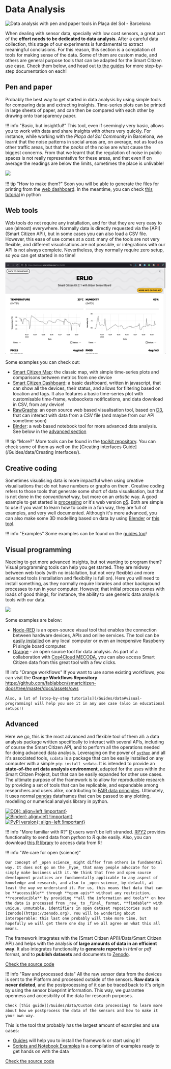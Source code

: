 # Data Analysis

![Data analysis with pen and paper tools in Plaça del Sol - Barcelona](https://live.staticflickr.com/4490/24368448418_d602723a10_h.jpg)

When dealing with sensor data, specially with low cost sensors, a great part of the **effort needs to be dedicated to data analysis**. After a careful data collection, this stage of our experiments is fundamental to extract meaningful conclusions. For this reason, this section is a compilation of tools for making sense of the data. Some of them are custom made, and others are general purpose tools that can be adapted for the Smart Citizen use case. Check them below, and head out [to the guides](/Guides/) for more step-by-step documentation on each!

## Pen and paper

Probably the best way to get started in data analysis by using simple tools for comparing data and extracting insights. Time-series plots can be printed in large sheets of paper, and can then be compared with each other by drawing onto transparency paper.

!!! info "Basic, but insightful!"
    This tool, even if seemingly very basic, allows you to work with data and share insights with others very quickly. For instance, while working with the _Plaça del Sol Community_ in Barcelona, we learnt that the noise patterns in social areas are, on average, not as loud as other traffic areas, but that the _peaks_ of the noise are what cause the biggest concerns. From that we learnt that the regulation of noise in public spaces is not really representative for these areas, and that even if on average the readings are below the limits, sometimes the place is unlivable!

![](TODO)

!!! tip "How to make them?"
    Soon you will be able to generate the files for printing from the [web dashboard](https://dashboard.smartcitizen.me). In the meantime, you can check [this tutorial](https://github.com/fablabbcn/smartcitizen-data/blob/master/examples/notebooks/13_pdf_largescale_plots.ipynb) in python

## Web tools

Web tools do not require any installation, and for that they are very easy to use (almost) everywhere. Normally data is directly requested via the [API](Smart Citizen API), but in some cases you can also load a CSV file. However, this ease of use comes at a cost: many of the tools are not very flexible, and different visualisations are not possible, or integrations with our API is not always complete. Nevertheless, they normally require zero setup, so you can get started in no time!

![](/assets/images/dashboard.png)

Some examples you can check out:

- [Smart Citizen Map](https://smartcitizen.me/kits): the classic map, with simple time-series plots and comparisons between metrics from one device
- [Smart Citizen Dashboard](https://dashboard.smartcitizen.me): a basic dashboard, written in javascript, that can show all the devices, their status, and allows for filtering based on location and tags. It also features a basic time-series plot with customisable time-frame, websockets notifications, and data download in CSV, from any device!
- [RawGraphs](https://rawgraphs.org): an open source web based visualisation tool, based on [D3](https://d3.js), that can interact with data from a CSV file (and maybe from our API sometime soon)
- [Binder](https://mybinder.org): a web based notebook tool for more advanced data analysis. See below in the [advanced section](#advanced)

!!! tip "More?"
    More tools can be found in the [toolkit repository](https://github.com/fablabbcn/smartcitizen-toolkit/). You can check some of them as well on the [Creating interfaces Guide](/Guides/data/Creating Interfaces/).

## Creative coding

Sometimes visualising data is more impactful when using creative visualisations that do not have numbers or graphs on them. Creative coding refers to those tools that generate some short of data visualisation, but that is not done in the _conventional_ way, but more on an _artistic_ way. A good example to get started is [processing](https://processing.org) or it's web version [p5](https://p5.js). Both are simple to use if you want to learn how to code in a fun way, they are full of examples, and very well documented. Although it's more advanced, you can also make some 3D modelling based on data by using [Blender](https://blender.org) or [this tool](TODO).

!!! info "Examples"
    Some examples can be found on the [guides too](/Guides/data#creative-coding/)!

## Visual programming

Needing to get more advanced insights, but not wanting to program them? Visual programming tools can help you get started. They are midway between web tools (with no installation, but not very flexible) and more advanced tools (installation and flexibility is full on). Here you will need to install something, as they normally require libraries and other background processes to run in your computer. However, that initial process comes with loads of good things, for instance, the ability to use generic data analysis tools with our data.

![](TODO)

Some examples are below:

- [Node-RED](http://nodered.org/) is an open-source visual tool that enables the connection between hardware devices, APIs and online services. The tool can be [easily installed](http://nodered.org/docs/getting-started/installation) on any local computer or even an inexpensive Raspberry Pi single board computer.
- [Orange](https://orangedatamining.com/) - an open source tool for data analysis. As part of a collaboration with [Cos4Cloud MECODA](https://github.com/eosc-cos4cloud/mecoda-orange), you can also access Smart Citizen data from this great tool with a few clicks.

!!! info "Orange workflows"
    If you want to use some existing workflows, you can visit the **Orange Workflows Repository** https://github.com/fablabbcn/smartcitizen-docs/tree/master/docs/assets/ows

    Also, a lot of [step-by-step tutorials](/Guides/data#visual-programming) will help you use it in any use case (also in educational setups!)

## Advanced

Here we go, this is the most advanced and flexible tool of them all: a data analysis package written specifically to interact with several APIs, including of course the Smart Citizen API, and to perform all the operations needed for doing advanced data analysis. Leveraging on the power of [`python`](http://www.python.org) and all it's associated tools, `scdata` is a package that can be easily installed on any computer with a simple `pip install scdata`. It is intended to provide an **state-of-the art data analysis environment**, adapted for the uses within the Smart Citizen Project, but that can be easily expanded for other use cases. The ultimate purpose of the framework is to allow for reproducible research by providing a set of tools that can be replicable, and expandable among researchers and users alike, contributing to [FAIR data principles](https://www.nature.com/articles/sdata201618). Ultimately, it uses normal [pandas](https:pandas.pydata.org/) dataframes that can be passed to any plotting, modelling or numerical analysis library in python.

[![DOI](https://zenodo.org/badge/97752018.svg){: align=left !important}](https://zenodo.org/badge/latestdoi/97752018)
<br>
[![Binder](https://mybinder.org/badge_logo.svg){: align=left !important}](https://mybinder.org/v2/gh/fablabbcn/smartcitizen-data/master?filepath=%2Fexamples%2Fnotebooks)
<br>
[![PyPI version](https://badge.fury.io/py/scdata.svg){: align=left !important}](https://badge.fury.io/py/scdata)
<br>

!!! info "More familiar with R?"
    [R](https://www.r-project.org/) users won't be left stranded. [RPY2](https://pypi.org/project/rpy2/) provides functionality to send data from _python_ to _R_ quite easily. Also, you can download [this R library](https://github.com/fablabbcn/smartcitizen-R-data) to access data from R!

!!! info "We care for open (science)"

    Our concept of _open science_ might differ from others in fundamental way. It does not go on the _hype_ that many people advocate for to simply make business with it. We think that free and open source development practices are fundamentally applicable to any aspect of knowledge and research, and also to _open science_ by default, at least the way we understand it. For us, this means that data that can be **accessible** through **open apis** without any restriction, **reproducible** by providing **all the information and tools** on how the data is processed from _raw_ to _final_ format, **findable** with unique, unmutable, identifiers in open dataset repositories such as [zenodo](https://zenodo.org). You will be wondering about interoperable: this last one probably will take more time, but hopefully we will get there one day if we all agree on what this all means.

The framework integrates with the [Smart Citizen API](/Data/Smart Citizen API) and helps with the analysis of **large amounts of data in an efficient way**. It also integrates functionality to **generate reports** in _html_ or _pdf_ format, and to **publish datasets** and documents to [Zenodo](https://zenodo.org).

<a class="github-button" data-size="large" href="https://github.com/fablabbcn/smartcitizen-iscape-data" aria-label="Check the source code">Check the source code</a>

!!! info "Raw and processed data"
    All the raw sensor data from the devices is sent to the Platform and processed outside of the sensors. **Raw data is never deleted**, and the postprocessing of it can be traced back to it's origin by using the sensor blueprint information. This way, we guarantee openness and accesibility of the data for research purposes.

    Check [this guide](/Guides/data/Custom data processing) to learn more about how we postprocess the data of the sensors and how to make it your own way.

This is the tool that probably has the largest amount of examples and use cases:

- [Guides](/Guides/data#advanced) will help you to install the framework or start using it!
- [Scripts and Notebook Examples](https://github.com/fablabbcn/smartcitizen-data/tree/master/examples) is a compilation of examples ready to get hands on with the data


<a class="github-button" data-size="large" href="https://github.com/fablabbcn/smartcitizen-data" aria-label="Check the source code">Check the source code</a>
